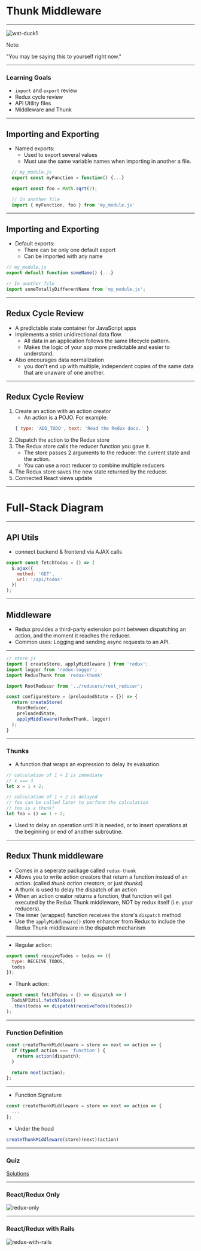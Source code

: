 # Thunk Middleware

---

![wat-duck1](http://i2.kym-cdn.com/photos/images/original/000/173/575/25810.jpg)

Note:

"You may be saying this to yourself right now."

---

### Learning Goals

  + `import` and `export` review
  + Redux cycle review
  + API Utility files
  + Middleware and Thunk
---

## Importing and Exporting

+ Named exports:
	+ Used to export several values
  + Must use the same variable names when importing in another a file.
```js
  // my_module.js
  export const myFunction = function() {...}

  export const foo = Math.sqrt(2);

  // In another file
  import { myFunction, foo } from 'my_module.js'
```

---
## Importing and Exporting
+ Default exports:
	+ There can be only one default export
  + Can be imported with any name
```js
// my_module.js
export default function someName() {...}

// In another file
import someTotallyDifferentName from 'my_module.js';
```
---

## Redux Cycle Review
* A predictable state container for JavaScript apps
* Implements a strict unidirectional data flow.
	* All data in an application follows the same lifecycle pattern.
	* Makes the logic of your app more predictable and easier to understand.
* Also encourages data normalization
	* you don't end up with multiple, independent copies of the same data that are unaware of one another.

---

## Redux Cycle Review

1. Create an action with an action creator
	+ An action is a POJO. For example:
	```js
	{ type: 'ADD_TODO', text: 'Read the Redux docs.' }
	```
2. Dispatch the action to the Redux store
3. The Redux store calls the reducer function you gave it.
	+ The store passes 2 arguments to the reducer: the current state and the action.
	+ You can use a root reducer to combine multiple reducers
4. The Redux store saves the new state returned by the reducer.
5. Connected React views update

---
# Full-Stack Diagram
---

## API Utils

+ connect backend & frontend via AJAX calls
```js
export const fetchTodos = () => (
  $.ajax({
    method: 'GET',
    url: '/api/todos'
  })
);
```

---

## Middleware

+ Redux provides a third-party extension point between dispatching an action, and the moment it reaches the reducer.
+ Common uses: Logging and sending async requests to an API.

---

```js
// store.js
import { createStore, applyMiddleware } from 'redux';
import logger from 'redux-logger';
import ReduxThunk from 'redux-thunk'

import RootReducer from '../reducers/root_reducer';

const configureStore = (preloadedState = {}) => {
  return createStore(
    RootReducer,
    preloadedState,
    applyMiddleware(ReduxThunk, logger)
  );
}
```

---

### Thunks

+ A function that wraps an expression to delay its evaluation.
```js
// calculation of 1 + 2 is immediate
// x === 3
let x = 1 + 2;

// calculation of 1 + 2 is delayed
// foo can be called later to perform the calculation
// foo is a thunk!
let foo = () => 1 + 2;
```
+ Used to delay an operation until it is needed, or to insert operations at the beginning or end of another subroutine.
---
## Redux Thunk middleware
* Comes in a seperate package called `redux-thunk`
* Allows you to write action creators that return a function instead of an action. (called _thunk action creators_, or just _thunks_)
* A thunk is used to delay the dispatch of an action
* When an action creator returns a function, that function will get executed by the Redux Thunk middleware, NOT by redux itself (i.e. your reducers).
* The inner (wrapped) function receives the store's `dispatch` method
* Use the `applyMiddleware()` store enhancer from Redux to include the Redux Thunk middleware in the dispatch mechanism
---

* Regular action:
```js
export const receiveTodos = todos => ({
  type: RECEIVE_TODOS,
  todos
});
```

* Thunk action:
```js
export const fetchTodos = () => dispatch => (
  TodoAPIUtil.fetchTodos()
  .then(todos => dispatch(receiveTodos(todos)))
);
```
---
### Function Definition
```js
const createThunkMiddleware = store => next => action => {
  if (typeof action === 'function') {
    return action(dispatch);
  }

  return next(action);
};
```
---
* Function Signature
```js
const createThunkMiddleware = store => next => action => {
  ...
};
```

* Under the hood
```js
createThunkMiddleware(store)(next)(action)
```

---

### Quiz

[Solutions](https://github.com/appacademy/daily-quiz/blob/master/react/w7d2.md)

---

### React/Redux Only
![redux-only](./redux-cycle-only.png)

---

### React/Redux with Rails
![redux-with-rails](./redux-cycle-with-rails.png)
